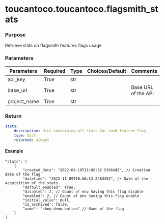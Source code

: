 # toucantoco.toucantoco.flagsmith_stats

### Purpose
Retrieve stats on flagsmith features flags usage

### Parameters
| Parameters        | Required   | Type        | Choices/Default   | Comments            |
| ----------------- | ---------- | ----------- | ----------------- | -----------------   |
| api_key           | True       | str         |                   |                     |
| base_url          | True       | str         |                   | Base URL of the API |
| project_name      | True       | str         |                   |                     |

### Return

```yaml
stats:
    description: dict containing all stats for each feature flag
    type: dict
    returned: always
```

#### Example
```
"stats": [
    {
        "created_date": "2022-08-19T11:02:32.536649Z", // Creation date of the flag
        "datetime": "2022-11-09T10:56:13.248449Z", // Date of the acquisition of the stats
        "default_enabled": true,
        "disabled": 2, // Count of env having this flag disable
        "enabled": 2, // Count of env having this flag enable
        "initial_value": null,
        "is_archived": false,
        "name": "show_demo_button" // Name of the flag
    }
]
```

